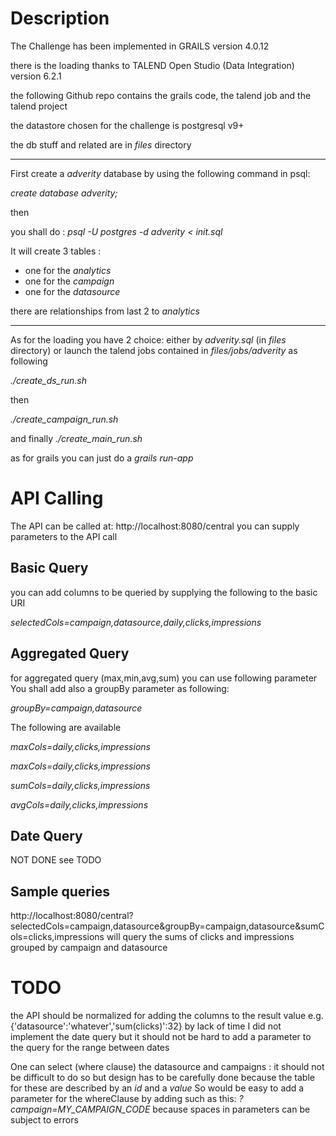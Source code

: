 # Description
The Challenge has been implemented in GRAILS version 4.0.12

there is the loading thanks to TALEND Open Studio (Data Integration) version 6.2.1

the following Github repo contains the grails code, the talend job and the talend project

the datastore chosen for the challenge is postgresql v9+

the db stuff and related are in *files* directory

---
First create a *adverity* database
by using the following command in psql:

*create database adverity;*

then

you shall do : *psql -U postgres -d adverity < init.sql*

It will create 3 tables :
- one for the *analytics*
- one for the *campaign*
- one for the *datasource*

there are relationships from last 2 to *analytics*

---

As for the loading you have 2 choice:
either by *adverity.sql* (in *files* directory) or launch the talend jobs contained in *files/jobs/adverity*
as following

*./create_ds_run.sh*

then

*./create_campaign_run.sh*

and finally *./create_main_run.sh*

as for grails you can just do a *grails run-app*

# API Calling
The API can be called at:
http://localhost:8080/central
you can supply parameters to the API call
## Basic Query
you can add columns to be queried by supplying the following to the basic URI

*selectedCols=campaign,datasource,daily,clicks,impressions*

## Aggregated Query
for aggregated query (max,min,avg,sum) you can use following parameter
You shall add also a groupBy parameter as following:

*groupBy=campaign,datasource*

The following are available

*maxCols=daily,clicks,impressions*

*maxCols=daily,clicks,impressions*

*sumCols=daily,clicks,impressions*

*avgCols=daily,clicks,impressions*

## Date Query
NOT DONE 
see TODO

## Sample queries

http://localhost:8080/central?selectedCols=campaign,datasource&groupBy=campaign,datasource&sumCols=clicks,impressions
will query the sums of clicks and impressions grouped by campaign and datasource
# TODO
the API should be normalized for adding the columns to the result value
e.g. {'datasource':'whatever','sum(clicks)':32}
by lack of time I did not implement the date query but it should not be hard to add a parameter to the query 
for the range between dates

One can select (where clause) the datasource and campaigns : it should not be difficult to do so but design has to 
be carefully done because the table for these are described by an *id* and a *value*
So would be easy to add a parameter for the whereClause by adding such as this:
*?campaign=MY_CAMPAIGN_CODE*
because spaces in parameters can be subject to errors
